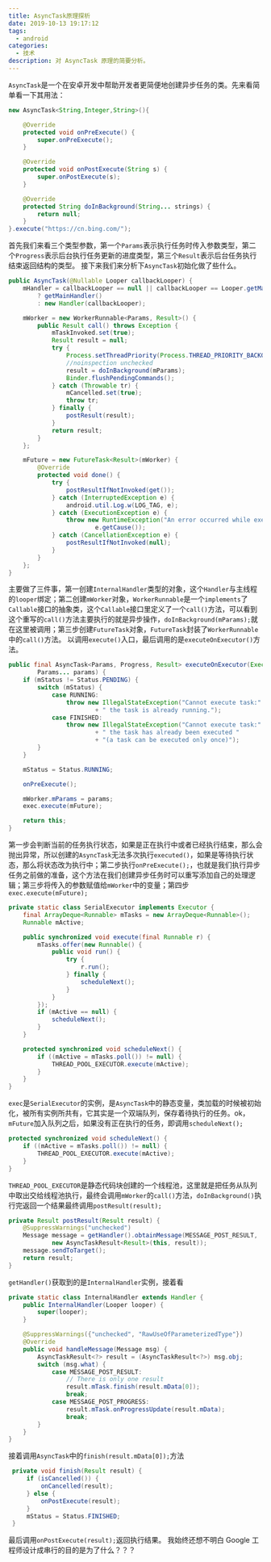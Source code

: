 ```yaml
---
title: AsyncTask原理探析
date: 2019-10-13 19:17:12
tags: 
  - android
categories:
  - 技术
description: 对 AsyncTask 原理的简要分析。
---
```

`AsyncTask`是一个在安卓开发中帮助开发者更简便地创建异步任务的类。先来看简单看一下其用法：
```java
new AsyncTask<String,Integer,String>(){

    @Override
    protected void onPreExecute() {
        super.onPreExecute();
    }

    @Override
    protected void onPostExecute(String s) {
        super.onPostExecute(s);
    }

    @Override
    protected String doInBackground(String... strings) {
        return null;
    }
}.execute("https://cn.bing.com/");
```
首先我们来看三个类型参数，第一个`Params`表示执行任务时传入参数类型，第二个`Progress`表示后台执行任务更新的进度类型，第三个`Result`表示后台任务执行结束返回结构的类型。
接下来我们来分析下`AsyncTask`初始化做了些什么。
```java
public AsyncTask(@Nullable Looper callbackLooper) {
    mHandler = callbackLooper == null || callbackLooper == Looper.getMainLooper()
        ? getMainHandler()
        : new Handler(callbackLooper);

    mWorker = new WorkerRunnable<Params, Result>() {
        public Result call() throws Exception {
            mTaskInvoked.set(true);
            Result result = null;
            try {
                Process.setThreadPriority(Process.THREAD_PRIORITY_BACKGROUND);
                //noinspection unchecked
                result = doInBackground(mParams);
                Binder.flushPendingCommands();
            } catch (Throwable tr) {
                mCancelled.set(true);
                throw tr;
            } finally {
                postResult(result);
            }
            return result;
        }
    };

    mFuture = new FutureTask<Result>(mWorker) {
        @Override
        protected void done() {
            try {
                postResultIfNotInvoked(get());
            } catch (InterruptedException e) {
                android.util.Log.w(LOG_TAG, e);
            } catch (ExecutionException e) {
                throw new RuntimeException("An error occurred while executing doInBackground()",
                        e.getCause());
            } catch (CancellationException e) {
                postResultIfNotInvoked(null);
            }
        }
    };
}
```
主要做了三件事，第一创建`InternalHandler`类型的对象，这个`Handler`与主线程的`looper`绑定；第二创建`mWorker`对象，`WorkerRunnable`是一个`implements`了`Callable`接口的抽象类，这个`Callable`接口里定义了一个`call()`方法，可以看到这个重写的`call()`方法主要执行的就是异步操作，`doInBackground(mParams);`就在这里被调用；第三步创建`FutureTask`对象，`FutureTask`封装了`WorkerRunnable`中的`call()`方法。
以调用`execute()`入口，最后调用的是`executeOnExecutor()`方法。
```java
public final AsyncTask<Params, Progress, Result> executeOnExecutor(Executor exec,
        Params... params) {
    if (mStatus != Status.PENDING) {
        switch (mStatus) {
            case RUNNING:
                throw new IllegalStateException("Cannot execute task:"
                        + " the task is already running.");
            case FINISHED:
                throw new IllegalStateException("Cannot execute task:"
                        + " the task has already been executed "
                        + "(a task can be executed only once)");
        }
    }

    mStatus = Status.RUNNING;

    onPreExecute();

    mWorker.mParams = params;
    exec.execute(mFuture);

    return this;
}
```
第一步会判断当前的任务执行状态，如果是正在执行中或者已经执行结束，那么会抛出异常，所以创建的`AsyncTask`无法多次执行`executed()`，如果是等待执行状态，那么将状态改为执行中；第二步执行`onPreExecute();`，也就是我们执行异步任务之前做的准备，这个方法在我们创建异步任务时可以重写添加自己的处理逻辑；第三步将传入的参数赋值给`mWorker`中的变量；第四步`exec.execute(mFuture);`
```java
private static class SerialExecutor implements Executor {
    final ArrayDeque<Runnable> mTasks = new ArrayDeque<Runnable>();
    Runnable mActive;

    public synchronized void execute(final Runnable r) {
        mTasks.offer(new Runnable() {
            public void run() {
                try {
                    r.run();
                } finally {
                    scheduleNext();
                }
            }
        });
        if (mActive == null) {
            scheduleNext();
        }
    }

    protected synchronized void scheduleNext() {
        if ((mActive = mTasks.poll()) != null) {
            THREAD_POOL_EXECUTOR.execute(mActive);
        }
    }
}
```
`exec`是`SerialExecutor`的实例，是`AsyncTask`中的静态变量，类加载的时候被初始化，被所有实例所共有，它其实是一个双端队列，保存着待执行的任务。ok，`mFuture`加入队列之后，如果没有正在执行的任务，即调用`scheduleNext();`
```java
protected synchronized void scheduleNext() {
    if ((mActive = mTasks.poll()) != null) {
        THREAD_POOL_EXECUTOR.execute(mActive);
    }
}
```
`THREAD_POOL_EXECUTOR`是静态代码块创建的一个线程池，这里就是把任务从队列中取出交给线程池执行，最终会调用`mWorker`的`call()`方法，`doInBackground()`执行完返回一个结果最终调用`postResult(result);`
```java
private Result postResult(Result result) {
    @SuppressWarnings("unchecked")
    Message message = getHandler().obtainMessage(MESSAGE_POST_RESULT,
            new AsyncTaskResult<Result>(this, result));
    message.sendToTarget();
    return result;
}
```

`getHandler()`获取到的是`InternalHandler`实例，接着看

```java
private static class InternalHandler extends Handler {
    public InternalHandler(Looper looper) {
        super(looper);
    }

    @SuppressWarnings({"unchecked", "RawUseOfParameterizedType"})
    @Override
    public void handleMessage(Message msg) {
        AsyncTaskResult<?> result = (AsyncTaskResult<?>) msg.obj;
        switch (msg.what) {
            case MESSAGE_POST_RESULT:
                // There is only one result
                result.mTask.finish(result.mData[0]);
                break;
            case MESSAGE_POST_PROGRESS:
                result.mTask.onProgressUpdate(result.mData);
                break;
        }
    }
}
```
接着调用`AsyncTask`中的`finish(result.mData[0]);`方法
```java
 private void finish(Result result) {
     if (isCancelled()) {
         onCancelled(result);
     } else {
         onPostExecute(result);
     }
     mStatus = Status.FINISHED;
 }
```
最后调用`onPostExecute(result);`返回执行结果。
我始终还想不明白 Google 工程师设计成串行的目的是为了什么？？？